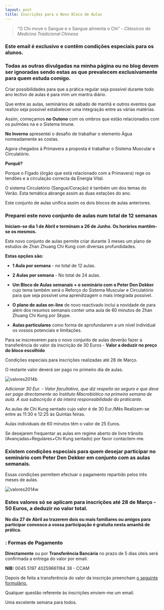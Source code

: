 ```yaml
---
layout: post
title: Inscrições para o Novo Bloco de Aulas
---
```


> "O Chi move o Sangue e o Sangue alimenta o Chi" - *Clássicos da Medicina Tradicional Chinesa*

### Este email é exclusivo e contêm condições especiais para os alunos. 

### Todas as outras divulgadas na minha página ou no blog devem ser ignoradas sendo estas as que prevalecem exclusivamente para quem estuda comigo. 

Criar possibilidades para que a prática regular seja possível durante todo ano lectivo de aulas é para mim um mantra diário. 

Que entre as aulas, seminários de sábado de manhã e outros eventos que realizo seja possível estabelecer uma integração entre as várias matérias.

Assim, começamos **no Outono** com os ombros que estão relacionados com os pulmões na e o Sistema Imune. 

**No Inverno** apresentei o desafio de trabalhar o elemento Água nomeadamente as costas.

Agora chegados à Primavera a proposta é trabalhar o Sistema Muscular e Circulatório.  

**Porquê?**

Porque o Fígado (órgão que está relacionado com a Primavera) rege os tendões e a circulação correcta da Energia Vital. 

O sistema Circulatório (Sangue/Coração) é também um dos temas do Verão. Esta temática abrange assim as duas estações do ano.

Este conjunto de aulas unifica assim os dois blocos de aulas anteriores.    

### Preparei este novo conjunto de aulas num total de 12 semanas

**Iniciam-se dia 1 de Abril e terminam a 26 de Junho. Os horários mantêm-se os mesmos.**

Este novo conjunto de aulas permite criar durante 3 meses um plano de estudos de Zhan Zhuang Chi Kung com diversas profundidades.

**Estas opções são:**

+ **1 Aula por semana** - no total de 12 aulas.

+ **2 Aulas por semana** - No total de 24 aulas.

+ **Um Bloco de Aulas semanais + o seminário com o Peter Den Dekker** cujo tema também será o Reforço do Sistema Muscular e Circulatório para que seja possível uma aprendizagem o mais integrada possível. 

+ **O plano de aulas on-line** de novo reactivado inclui a novidade de para além dos resumos semanais conter uma aula de 60 minutos de Zhan Zhuang Chi Kung por Skype. 

+ **Aulas particulares** como forma de aprofundarem a um nível individual os vossos potenciais e limitações.  

Para se inscreverem para o novo conjunto de aulas deverão fazer a transferência do valor da inscrição de 30 Euros - **Valor a deduzir no preço do bloco escolhido**

Condições especiais para inscrições realizadas até 28 de Março. 

O restante valor deverá ser pago no primeiro dia de aulas.

![valores2014b](http://devagar.org/files/valores2014b.jpg)

*Adicionar 30 Eur. - Valor facultativo, que diz respeito ao seguro e que deve ser pago directamente ao Instituto Macrobiótico na primeira semana de aula. A sua subscrição é da inteira responsabilidade do praticante.*

As aulas de Chi Kung sentado cujo valor é de 30 Eur./Mês Realizam-se entre as 11:30 e 12:25 às Quintas feiras.

Aulas individuais de 60 minutos têm o valor de 25 Euros.  

Se desejarem frequentar as aulas em regime aberto de livre trânsito (Avançadas+Regulares+Chi Kung sentado) por favor contactem-me.

### Existem condições especiais para quem desejar participar no seminário com Peter Den Dekker em conjunto com as aulas semanais. 

Essas condições permitem efectuar o pagamento repartido pelos três meses de aulas.

![valores2014w](http://regulares.devagar.org/files/valores2014w.jpg)

### Estes valores só se aplicam para inscrições até 28 de Março - 50 Euros, a deduzir no valor total.

**No dia 27 de Abril ao trazerem dois ou mais familiares ou amigos para participar convosco a vossa participação é gratuita nesta amanhã de prática.**

### : Formas de Pagamento

**Directamente** ou por **Transferência Bancária** no prazo de 5 dias úteis será confirmada a entrega do valor por email. 

**NIB:** 0045 5197 40259661184 38 - CCAM

Depois de feita a transferência do valor da inscrição preencham [o seguinte formulário.](http://form.jotformeu.com/form/32484623492357)

Qualquer questão referente às inscrições enviem-me um email. 

Uma excelente semana para todos. 
